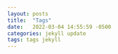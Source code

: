 ```yaml
---
layout: posts
title:  "Tags"
date:   2022-03-04 14:55:59 -0500
categories: jekyll update
tags: tags jekyll
---
```

